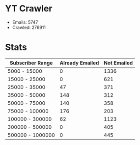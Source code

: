 # YT Crawler
- Emails: 5747
- Crawled: 276911

# Stats
| Subscriber Range  | Already Emailed | Not Emailed |
|-------|-------|-------|
| 5000 - 15000 | 0 | 1336 |
| 15000 - 25000 | 0 | 621 |
| 25000 - 35000 | 47 | 371 |
| 35000 - 50000 | 148 | 312 |
| 50000 - 75000 | 140 | 358 |
| 75000 - 100000 | 176 | 203 |
| 100000 - 300000 | 62 | 1123 |
| 300000 - 500000 | 0 | 405 |
| 500000 - 1000000 | 0 | 445 |
